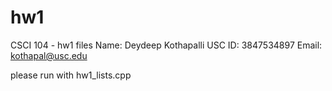# hw1
CSCI 104 -  hw1 files
Name: Deydeep Kothapalli 
USC ID: 3847534897
Email: kothapal@usc.edu

please run with hw1_lists.cpp
